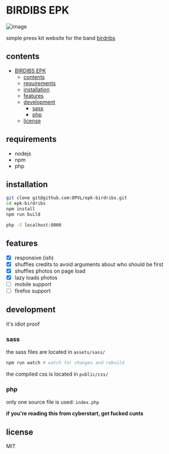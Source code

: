 # BIRDIBS EPK

![image](https://github.com/OPVL/epk-birdribs/assets/17033678/f944f9dd-a49b-4955-94cf-97f08da5f03b)

simple press kit website for the band [birdribs](https://birdribs.uk)

## contents

- [BIRDIBS EPK](#birdibs-epk)
  - [contents](#contents)
  - [requirements](#requirements)
  - [installation](#installation)
  - [features](#features)
  - [development](#development)
    - [sass](#sass)
    - [php](#php)
  - [license](#license)

## requirements

- nodejs
- npm
- php

## installation

```bash
git clone git@github.com:OPVL/epk-birdribs.git
cd epk-birdribs
npm install
npm run build

php -S localhost:8000
```

## features

- [x] responsive (ish)
- [x] shuffles credits to avoid arguments about who should be first
- [x] shuffles photos on page load
- [x] lazy loads photos
- [ ] mobile support
- [ ] firefox support

## development

it's idiot proof

### sass

the sass files are located in `assets/sass/`

```bash
npm run watch # watch for changes and rebuild
```

the compiled css is located in `public/css/`

### php

only one source file is used: `index.php`

__if you're reading this from cyberstart, get fucked cunts__

## license

MIT
